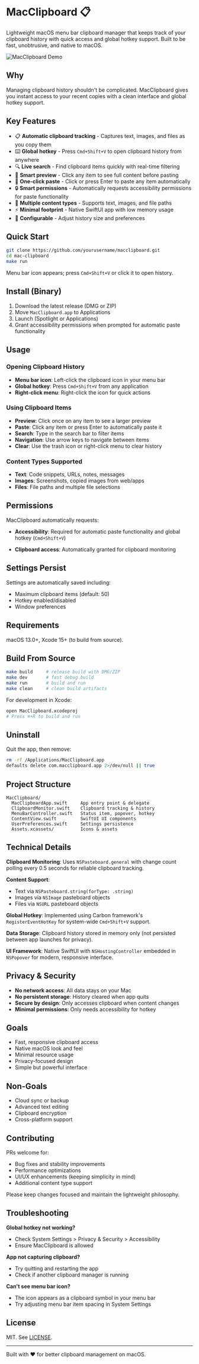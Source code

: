 # MacClipboard 📋

Lightweight macOS menu bar clipboard manager that keeps track of your clipboard history with quick access and global hotkey support. Built to be fast, unobtrusive, and native to macOS.

![MacClipboard Demo](assets/demo.gif)

## Why
Managing clipboard history shouldn't be complicated. MacClipboard gives you instant access to your recent copies with a clean interface and global hotkey support.

## Key Features

* 📋 **Automatic clipboard tracking** - Captures text, images, and files as you copy them
* ⌨️ **Global hotkey** - Press `Cmd+Shift+V` to open clipboard history from anywhere
* 🔍 **Live search** - Find clipboard items quickly with real-time filtering
* 👀 **Smart preview** - Click any item to see full content before pasting
* 🎯 **One-click paste** - Click or press Enter to paste any item automatically
* 🔒 **Smart permissions** - Automatically requests accessibility permissions for paste functionality
* 📁 **Multiple content types** - Supports text, images, and file paths
* ⚡ **Minimal footprint** - Native SwiftUI app with low memory usage
* 🔧 **Configurable** - Adjust history size and preferences

## Quick Start

```bash
git clone https://github.com/yourusername/macclipboard.git
cd mac-clipboard
make run
```

Menu bar icon appears; press `Cmd+Shift+V` or click it to open history.

## Install (Binary)
 
1. Download the latest release (DMG or ZIP)
2. Move `MacClipboard.app` to Applications
3. Launch (Spotlight or Applications)
4. Grant accessibility permissions when prompted for automatic paste functionality

## Usage

### Opening Clipboard History

* **Menu bar icon**: Left-click the clipboard icon in your menu bar
* **Global hotkey**: Press `Cmd+Shift+V` from any application
* **Right-click menu**: Right-click the icon for quick actions

### Using Clipboard Items

* **Preview**: Click once on any item to see a larger preview
* **Paste**: Click any item or press Enter to automatically paste it
* **Search**: Type in the search bar to filter items
* **Navigation**: Use arrow keys to navigate between items
* **Clear**: Use the trash icon or right-click menu to clear history

### Content Types Supported

* **Text**: Code snippets, URLs, notes, messages
* **Images**: Screenshots, copied images from web/apps
* **Files**: File paths and multiple file selections

## Permissions

MacClipboard automatically requests:

* **Accessibility**: Required for automatic paste functionality and global hotkey (`Cmd+Shift+V`)
- **Clipboard access**: Automatically granted for clipboard monitoring

## Settings Persist
 
Settings are automatically saved including:
- Maximum clipboard items (default: 50)
- Hotkey enabled/disabled
- Window preferences

## Requirements
 
macOS 13.0+, Xcode 15+ (to build from source).

## Build From Source

```bash
make build     # release build with DMG/ZIP
make dev       # fast debug build
make run       # build and run
make clean     # clean build artifacts
```

For development in Xcode:
```bash
open MacClipboard.xcodeproj
# Press ⌘+R to build and run
```

## Uninstall

Quit the app, then remove:

```bash
rm -rf /Applications/MacClipboard.app
defaults delete com.macclipboard.app 2>/dev/null || true
```

## Project Structure

```text
MacClipboard/
  MacClipboardApp.swift     App entry point & delegate
  ClipboardMonitor.swift    Clipboard tracking & history
  MenuBarController.swift   Status item, popover, hotkey
  ContentView.swift         SwiftUI UI components
  UserPreferences.swift     Settings persistence
  Assets.xcassets/          Icons & assets
```

## Technical Details

**Clipboard Monitoring**: Uses `NSPasteboard.general` with change count polling every 0.5 seconds for reliable clipboard tracking.

**Content Support**:

* Text via `NSPasteboard.string(forType: .string)`
* Images via `NSImage` pasteboard objects
* Files via `NSURL` pasteboard objects

**Global Hotkey**: Implemented using Carbon framework's `RegisterEventHotKey` for system-wide `Cmd+Shift+V` support.

**Data Storage**: Clipboard history stored in memory only (not persisted between app launches for privacy).

**UI Framework**: Native SwiftUI with `NSHostingController` embedded in `NSPopover` for modern, responsive interface.

## Privacy & Security

* **No network access**: All data stays on your Mac
* **No persistent storage**: History cleared when app quits
* **Secure by design**: Only accesses clipboard when content changes
* **Minimal permissions**: Only needs accessibility for hotkey

## Goals

* Fast, responsive clipboard access
* Native macOS look and feel
* Minimal resource usage
* Privacy-focused design
* Simple but powerful interface

## Non-Goals

* Cloud sync or backup
* Advanced text editing
* Clipboard encryption
* Cross-platform support

## Contributing

PRs welcome for:

* Bug fixes and stability improvements
* Performance optimizations
* UI/UX enhancements (keeping simplicity in mind)
* Additional content type support

Please keep changes focused and maintain the lightweight philosophy.

## Troubleshooting

**Global hotkey not working?**

* Check System Settings > Privacy & Security > Accessibility
* Ensure MacClipboard is allowed

**App not capturing clipboard?**

* Try quitting and restarting the app
* Check if another clipboard manager is running

**Can't see menu bar icon?**

* The icon appears as a clipboard symbol in your menu bar
* Try adjusting menu bar item spacing in System Settings

## License

MIT. See [LICENSE](LICENSE).

---
Built with ❤️ for better clipboard management on macOS.
